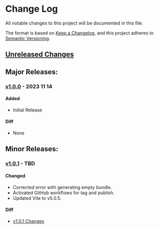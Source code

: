 # Change Log
All notable changes to this project will be documented in this file.

The format is based on [Keep a Changelog](https://keepachangelog.com/en/1.0.0/),
and this project adheres to [Semantic Versioning](https://semver.org/spec/v2.0.0.html).

<!-- #### Added -->
<!-- #### Changed -->
<!-- #### Removed -->
<!-- #### Diff -->

## [Unreleased Changes]

## Major Releases:
### [v1.0.0] - 2023 11 14
#### Added
- Initial Release
#### Diff
- None

## Minor Releases:
### [v1.0.1] - TBD
#### Changed
- Corrected error with generating empty bundle.
- Activated GitHub workflows for tag and publish.
- Updated Vite to v5.0.5.
#### Diff
- [v1.0.1 Changes]

<!-- LINKS -->
<!-- RELEASES -->
[v1.0.1]: https://github.com/JackalLabs/dogwood-tree/releases/tag/v1.0.1
[v1.0.0]: https://github.com/JackalLabs/dogwood-tree/releases/tag/v1.0.0
<!-- DIFFS -->
[Unreleased Changes]: https://github.com/JackalLabs/dogwood-tree/compare/v1.0.1...dev
[v1.0.1 Changes]: https://github.com/JackalLabs/dogwood-tree/compare/v1.0.0...v1.0.1
<!-- ISSUES -->
